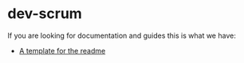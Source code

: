 # dev-scrum

If you are looking for documentation and guides this is what we have:

* [A template for the readme](/template_readme.md)
